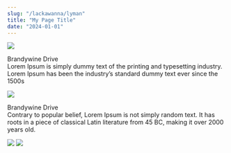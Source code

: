 ```yaml
---
slug: "/lackawanna/lyman"
title: "My Page Title"
date: "2024-01-01"
---
```


[![](https://owntheland.net/wp-content/uploads/2024/10/Brandywine-Drive-2-150x150.png)](/lackawanna/lyman/image)

Brandywine Drive  
Lorem Ipsum is simply dummy text of the printing and typesetting industry. Lorem Ipsum has been the industry’s standard dummy text ever since the 1500s

[![](https://owntheland.net/wp-content/uploads/2024/10/Brandywine-Drive-1-150x150.png)](/lackawanna/lyman/image)

Brandywine Drive  
Contrary to popular belief, Lorem Ipsum is not simply random text. It has roots in a piece of classical Latin literature from 45 BC, making it over 2000 years old.

[![](https://owntheland.net/wp-content/uploads/2024/10/Screenshot_8-1-150x150.png)](/lackawanna/lyman/image)
[![](https://owntheland.net/wp-content/uploads/2024/10/Screenshot_10-1-150x150.png)](/lackawanna/lyman/image)